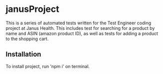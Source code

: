 # janusProject

This is a series of automated tests written for the Test Engineer coding project at Janus Health. This includes test for searching for a product by name and ASIN (amazon product ID), as well as tests for adding a product to the shopping cart.

## Installation
To install project, run 'npm i' on terminal.
